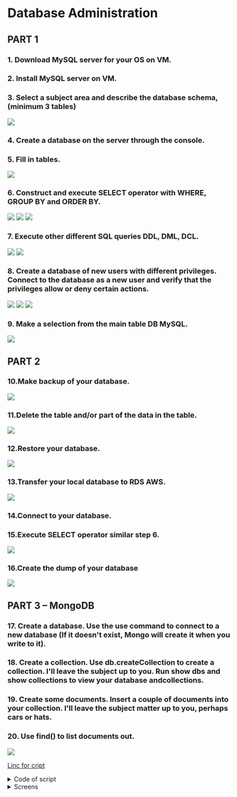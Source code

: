# Database Administration
   


## PART 1
### 1. Download MySQL server for your OS on VM.
### 2. Install MySQL server on VM.
### 3. Select a subject area and describe the database schema, (minimum 3 tables)

![](https://github.com/ArturMaksymchuk/EPAM_Autumn2022/blob/master/Database/screens/3.png)

### 4. Create a database on the server through the console.
### 5. Fill in tables.

![](https://github.com/ArturMaksymchuk/EPAM_Autumn2022/blob/master/Database/screens/5.png)


### 6. Construct and execute SELECT operator with WHERE, GROUP BY and ORDER BY. 

![](https://github.com/ArturMaksymchuk/EPAM_Autumn2022/blob/master/Database/screens/6.1.png)
![](https://github.com/ArturMaksymchuk/EPAM_Autumn2022/blob/master/Database/screens/6.2.png)
![](https://github.com/ArturMaksymchuk/EPAM_Autumn2022/blob/master/Database/screens/6.3.png)


### 7. Execute other different SQL queries DDL, DML, DCL.

![](https://github.com/ArturMaksymchuk/EPAM_Autumn2022/blob/master/Database/screens/7.1.png)
![](https://github.com/ArturMaksymchuk/EPAM_Autumn2022/blob/master/Database/screens/7.2.png)


### 8. Create a database of new users with different privileges. Connect to the database as a new user and verify that the privileges allow or deny certain actions.

![](https://github.com/ArturMaksymchuk/EPAM_Autumn2022/blob/master/Database/screens/8.1.png)
![](https://github.com/ArturMaksymchuk/EPAM_Autumn2022/blob/master/Database/screens/8.2.png)
![](https://github.com/ArturMaksymchuk/EPAM_Autumn2022/blob/master/Database/screens/8.3.png)


### 9. Make a selection from the main table DB MySQL.

![](https://github.com/ArturMaksymchuk/EPAM_Autumn2022/blob/master/Database/screens/9.png)


  

## PART 2


### 10.Make backup of your database.

![](https://github.com/ArturMaksymchuk/EPAM_Autumn2022/blob/master/Database/screens/10.png)


### 11.Delete the table and/or part of the data in the table. 

![](https://github.com/ArturMaksymchuk/EPAM_Autumn2022/blob/master/Database/screens/11.png)


### 12.Restore your database.

![](https://github.com/ArturMaksymchuk/EPAM_Autumn2022/blob/master/Database/screens/12.png)


### 13.Transfer your local database to RDS AWS. 

![](https://github.com/ArturMaksymchuk/EPAM_Autumn2022/blob/master/Database/screens/13.png)


### 14.Connect to your database.
### 15.Execute SELECT operator similar step 6.

![](https://github.com/ArturMaksymchuk/EPAM_Autumn2022/blob/master/Database/screens/15.png)


### 16.Create the dump of your database

![](https://github.com/ArturMaksymchuk/EPAM_Autumn2022/blob/master/Database/screens/16.png)





## PART 3 – MongoDB

### 17. Create a database. Use the use command to connect to a new database (If it doesn't exist, Mongo will create it when you write to it).

### 18. Create a collection. Use db.createCollection to create a collection. I'll leave the subject up to you. Run show dbs and show collections to view your database andcollections.

### 19. Create some documents. Insert a couple of documents into your collection. I'll leave the subject matter up to you, perhaps cars or hats.

### 20. Use find() to list documents out.

![](https://github.com/ArturMaksymchuk/EPAM_Autumn2022/blob/master/Database/screens/17.png)




[Linc for cript](https://github.com/ArturMaksymchuk/EPAM_Autumn2022/blob/master/LinuxBash/a.sh)

<details>
  <summary>Code of script</summary>
  
  ```bash
}

#-----------MAIN SCRIPT----------------#


  ```
  
</details>

<details>
  <summary>Screens</summary>
  
![](https://github.com/ArturMaksymchuk/EPAM_Autumn2022/blob/master/LinuxBash/screens/a1.png)
  
</details>
